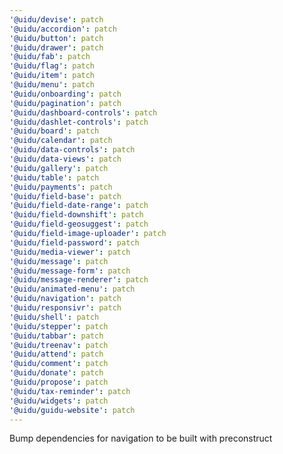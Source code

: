 ```yaml
---
'@uidu/devise': patch
'@uidu/accordion': patch
'@uidu/button': patch
'@uidu/drawer': patch
'@uidu/fab': patch
'@uidu/flag': patch
'@uidu/item': patch
'@uidu/menu': patch
'@uidu/onboarding': patch
'@uidu/pagination': patch
'@uidu/dashboard-controls': patch
'@uidu/dashlet-controls': patch
'@uidu/board': patch
'@uidu/calendar': patch
'@uidu/data-controls': patch
'@uidu/data-views': patch
'@uidu/gallery': patch
'@uidu/table': patch
'@uidu/payments': patch
'@uidu/field-base': patch
'@uidu/field-date-range': patch
'@uidu/field-downshift': patch
'@uidu/field-geosuggest': patch
'@uidu/field-image-uploader': patch
'@uidu/field-password': patch
'@uidu/media-viewer': patch
'@uidu/message': patch
'@uidu/message-form': patch
'@uidu/message-renderer': patch
'@uidu/animated-menu': patch
'@uidu/navigation': patch
'@uidu/responsivr': patch
'@uidu/shell': patch
'@uidu/stepper': patch
'@uidu/tabbar': patch
'@uidu/treenav': patch
'@uidu/attend': patch
'@uidu/comment': patch
'@uidu/donate': patch
'@uidu/propose': patch
'@uidu/tax-reminder': patch
'@uidu/widgets': patch
'@uidu/guidu-website': patch
---
```


Bump dependencies for navigation to be built with preconstruct
